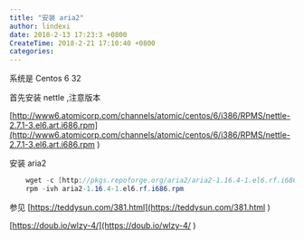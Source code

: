 ```yaml
---
title: "安装 aria2"
author: lindexi
date: 2018-2-13 17:23:3 +0800
CreateTime: 2018-2-21 17:10:40 +0800
categories: 
---
```



<!--more-->



<div id="toc"></div>

系统是 Centos 6 32

首先安装 nettle ,注意版本

[http://www6.atomicorp.com/channels/atomic/centos/6/i386/RPMS/nettle-2.7.1-3.el6.art.i686.rpm](http://www6.atomicorp.com/channels/atomic/centos/6/i386/RPMS/nettle-2.7.1-3.el6.art.i686.rpm )

安装 aria2


```csharp
    wget -c [http://pkgs.repoforge.org/aria2/aria2-1.16.4-1.el6.rf.i686.rpm](http://pkgs.repoforge.org/aria2/aria2-1.16.4-1.el6.rf.i686.rpm )
    rpm -ivh aria2-1.16.4-1.el6.rf.i686.rpm
```




参见 [https://teddysun.com/381.html](https://teddysun.com/381.html )

[https://doub.io/wlzy-4/](https://doub.io/wlzy-4/ )

